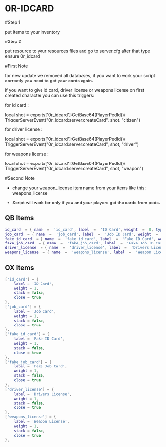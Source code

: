 # 0R-IDCARD

#Step 1

put items to your inventory

#Step 2 

put resource to your resources files and go to server.cfg after that type ensure 0r_idcard

#First Note

for new update we removed all databases, if you want to work your script correctly you need to get your cards again.

if you want to give id card, driver license or weapons license on first created character you can use this triggers:

for id card : 

local shot = exports['0r_idcard']:GetBase64(PlayerPedId())
TriggerServerEvent("0r_idcard:server:createCard", shot, "citizen")

for driver license : 

local shot = exports['0r_idcard']:GetBase64(PlayerPedId())
TriggerServerEvent("0r_idcard:server:createCard", shot, "driver") 

for weapons license : 

local shot = exports['0r_idcard']:GetBase64(PlayerPedId())
TriggerServerEvent("0r_idcard:server:createCard", shot, "weapon") 

#Second Note

- change your weapon_license item name from your items like this: weapons_license

- Script will work for only if you and your players get the cards from peds.

## QB Items

```lua
id_card  = { name  =  'id_card', label  =  'ID Card', weight  =  0, type  =  'item', image  =  'id_card.png', unique  =  true, useable  =  true, shouldClose  =  true, description  =  'A card containing all your information to identify yourself' },
job_card  = { name  =  'job_card', label  =  'Job ID Card', weight  =  0, type  =  'item', image  =  'id_card.png', unique  =  true, useable  =  true, shouldClose  =  true, description  =  'A card containing all your information to identify yourself' },
fake_id_card  = { name  =  'fake_id_card', label  =  'Fake ID Card', weight  =  0, type  =  'item', image  =  'id_card.png', unique  =  true, useable  =  true, shouldClose  =  true, description  =  'A card containing all your information to identify yourself' },
fake_job_card  = { name  =  'fake_job_card', label  =  'Fake Job ID Card', weight  =  0, type  =  'item', image  =  'id_card.png', unique  =  true, useable  =  true, shouldClose  =  true, description  =  'A card containing all your information to identify yourself' },
driver_license  = { name  =  'driver_license', label  =  'Drivers License', weight  =  0, type  =  'item', image  =  'driver_license.png', unique  =  true, useable  =  true, shouldClose  =  true, description  =  'Permit to show you can drive a vehicle' },
weapons_license  = { name  =  'weapons_license', label  =  'Weapon License', weight  =  0, type  =  'item', image  =  'weapon_license.png', unique  =  true, useable  =  true, shouldClose  =  true, description  =  'Permit to show you can use weapon' },
```

## OX Items

```lua
['id_card'] = {
    label = 'ID Card',
    weight = 1,
    stack = false,
    close = true
},
['job_card'] = {
    label = 'Job Card',
    weight = 1,
    stack = false,
    close = true
},
['fake_id_card'] = {
    label = 'Fake ID Card',
    weight = 1,
    stack = false,
    close = true
},
['fake_job_card'] = {
    label = 'Fake Job Card',
    weight = 1,
    stack = false,
    close = true
},
['driver_license'] = {
    label = 'Drivers License',
    weight = 1,
    stack = false,
    close = true
},
['weapons_license'] = {
    label = 'Weapon License',
    weight = 1,
    stack = false,
    close = true
},
```
